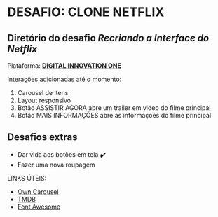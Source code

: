 <h1> DESAFIO: CLONE NETFLIX </h1>
<h2> Diretório do desafio <i>Recriando a Interface do Netflix</i> </h2>
<p> Plataforma: <strong><a href="https://web.digitalinnovation.one/">DIGITAL INNOVATION ONE</a></strong> </p>

Interações adicionadas até o momento:

1) Carousel de itens
2) Layout responsivo
3) Botão ASSISTIR AGORA abre um trailer em video do filme principal
4) Botão MAIS INFORMAÇÕES abre as informações do filme principal

## Desafios extras

* Dar vida aos botões em tela :heavy_check_mark:
* Fazer uma nova roupagem

LINKS ÚTEIS:

* [Own Carousel](https://owlcarousel2.github.io/OwlCarousel2/)
* [TMDB](https://www.themoviedb.org/?language=pt-BR)
* [Font Awesome](https://fontawesome.com/)
